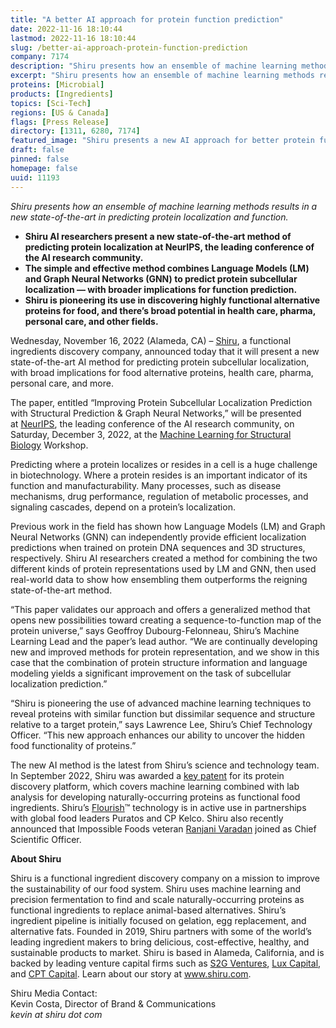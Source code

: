 ```yaml
---
title: "A better AI approach for protein function prediction"
date: 2022-11-16 18:10:44
lastmod: 2022-11-16 18:10:44
slug: /better-ai-approach-protein-function-prediction
company: 7174
description: "Shiru presents how an ensemble of machine learning methods results in a new state-of-the-art in predicting protein localization and function."
excerpt: "Shiru presents how an ensemble of machine learning methods results in a new state-of-the-art in predicting protein localization and function."
proteins: [Microbial]
products: [Ingredients]
topics: [Sci-Tech]
regions: [US & Canada]
flags: [Press Release]
directory: [1311, 6280, 7174]
featured_image: "Shiru presents a new AI approach for better protein function prediction.jpg"
draft: false
pinned: false
homepage: false
uuid: 11193
---
```

<p><em>Shiru presents how an ensemble of machine learning methods results in a new state-of-the-art in predicting protein localization and function.</em></p>
<ul>
<li><strong>Shiru AI researchers present a new state-of-the-art method of predicting protein localization at NeurIPS, the leading conference of the AI research community.</strong></li>
<li><strong>The simple and effective method combines Language Models (LM) and Graph Neural Networks (GNN) to predict protein subcellular localization — with broader implications for function prediction.</strong></li>
<li><strong>Shiru is pioneering its use in discovering highly functional alternative proteins for food, and there’s broad potential in health care, pharma, personal care, and other fields.</strong></li>
</ul>
<p>Wednesday, November 16, 2022 (Alameda, CA) – <a href="https://shiru.com">Shiru</a>, a functional ingredients discovery company, announced today that it will present a new state-of-the-art AI method for predicting protein subcellular localization, with broad implications for food alternative proteins, health care, pharma, personal care, and more. </p>
<p>The paper, entitled “Improving Protein Subcellular Localization Prediction with Structural Prediction & Graph Neural Networks,” will be presented at <a href="https://nips.cc/">NeurIPS</a>, the leading conference of the AI research community, on Saturday, December 3, 2022, at the <a href="https://www.mlsb.io/">Machine Learning for Structural Biology</a> Workshop.</p>
<p>Predicting where a protein localizes or resides in a cell is a huge challenge in biotechnology. Where a protein resides is an important indicator of its function and manufacturability. Many processes, such as disease mechanisms, drug performance, regulation of metabolic processes, and signaling cascades, depend on a protein’s localization. </p>
<p>Previous work in the field has shown how Language Models (LM) and Graph Neural Networks (GNN) can independently provide efficient localization predictions when trained on protein DNA sequences and 3D structures, respectively. Shiru AI researchers created a method for combining the two different kinds of protein representations used by LM and GNN, then used real-world data to show how ensembling them outperforms the reigning state-of-the-art method.</p>
<p>“This paper validates our approach and offers a generalized method that opens new possibilities toward creating a sequence-to-function map of the protein universe,” says Geoffroy Dubourg-Felonneau, Shiru’s Machine Learning Lead and the paper’s lead author. “We are continually developing new and improved methods for protein representation, and we show in this case that the combination of protein structure information and language modeling yields a significant improvement on the task of subcellular localization prediction.”</p>
<p>“Shiru is pioneering the use of advanced machine learning techniques to reveal proteins with similar function but dissimilar sequence and structure relative to a target protein,” says Lawrence Lee, Shiru’s Chief Technology Officer. “This new approach enhances our ability to uncover the hidden food functionality of proteins.” </p>
<p>The new AI method is the latest from Shiru’s science and technology team. In September 2022, Shiru was awarded a <a href="https://www.shiru.com/post/ingredient-biotech-startup-shiru-awarded-key-patent-for-protein-discovery-platform/">key patent</a> for its protein discovery platform, which covers machine learning combined with lab analysis for developing naturally-occurring proteins as functional food ingredients. Shiru’s <a href="https://www.shiru.com/approach/">Flourish</a>™ technology is in active use in partnerships with global food leaders Puratos and CP Kelco. Shiru also recently announced that Impossible Foods veteran <a href="https://www.shiru.com/post/in-conversation-with-dr-ranjani-varadan-shirus-new-chief-scientific-officer/">Ranjani Varadan</a> joined as Chief Scientific Officer. </p>
<p><strong>About Shiru</strong></p>
<p>Shiru is a functional ingredient discovery company on a mission to improve the sustainability of our food system. Shiru uses machine learning and precision fermentation to find and scale naturally-occurring proteins as functional ingredients to replace animal-based alternatives. Shiru’s ingredient pipeline is initially focused on gelation, egg replacement, and alternative fats. Founded in 2019, Shiru partners with some of the world’s leading ingredient makers to bring delicious, cost-effective, healthy, and sustainable products to market. Shiru is based in Alameda, California, and is backed by leading venture capital firms such as <a href="https://www.s2gventures.com/">S2G Ventures</a>, <a href="https://luxcapital.com/">Lux Capital</a>, and <a href="https://cptcap.com/">CPT Capital</a>. Learn about our story at <a href="https://www.shiru.com/">www.shiru.com</a>.</p>
<p>Shiru Media Contact:<br />
Kevin Costa, Director of Brand & Communications<br />
<em>kevin at shiru dot com</em></p>
